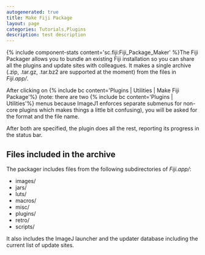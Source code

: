```yaml
---
autogenerated: true
title: Make Fiji Package
layout: page
categories: Tutorials,Plugins
description: test description
---
```


{% include component-stats content='sc.fiji:Fiji\_Package\_Maker' %}The Fiji Packager allows you to bundle an existing Fiji installation so you can share all the plugins and update sites with colleagues. It makes a single archive (.zip, .tar.gz, .tar.bz2 are supported at the moment) from the files in *Fiji.app/*.

After clicking on {% include bc content='Plugins | Utilities | Make Fiji Package'%} (note: there are two {% include bc content='Plugins | Utilities'%} menus because ImageJ1 enforces separate submenus for non-core plugins which makes things a little bit confusing), you will be asked for the format and the file name.

After both are specified, the plugin does all the rest, reporting its progress in the status bar.

Files included in the archive
-----------------------------

The packager includes files from the following subdirectories of *Fiji.app/*:

-   images/
-   jars/
-   luts/
-   macros/
-   misc/
-   plugins/
-   retro/
-   scripts/

It also includes the ImageJ launcher and the updater database including the current list of update sites.

 
